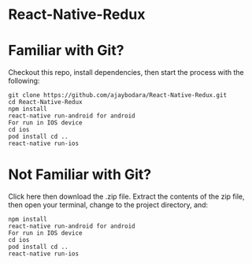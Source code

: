 # React-Native-Redux

# Familiar with Git?
Checkout this repo, install dependencies, then start the process with the following:
```
git clone https://github.com/ajaybodara/React-Native-Redux.git
cd React-Native-Redux
npm install
react-native run-android for android
For run in IOS device
cd ios
pod install cd ..
react-native run-ios 
```
# Not Familiar with Git?
Click here then download the .zip file. Extract the contents of the zip file, then open your terminal, change to the project directory, and:
```
npm install
react-native run-android for android
For run in IOS device
cd ios
pod install cd ..
react-native run-ios 
```